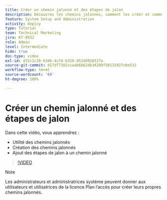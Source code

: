 ```yaml
---
title: Créer un chemin jalonné et des étapes de jalon
description: Découvrez les chemins jalonnés, comment les créer et comment ajouter des étapes de jalon.
feature: System Setup and Administration
activity: deploy
type: Tutorial
team: Technical Marketing
jira: KT-8932
role: Admin
level: Intermediate
hide: true
doc-type: video
exl-id: d33c1c28-63db-4c74-b310-951d091052fa
source-git-commit: d17df7162ccaab6b62db34209f50131927c0a532
workflow-type: tm+mt
source-wordcount: '69'
ht-degree: 100%

---
```


# Créer un chemin jalonné et des étapes de jalon

Dans cette vidéo, vous apprendrez :

* Utilité des chemins jalonnés
* Création des chemins jalonnés
* Ajout des étapes de jalon à un chemin jalonné

>[!VIDEO](https://video.tv.adobe.com/v/335204/?quality=12&learn=on&enablevpops)

>[!NOTE]
>
>Les administrateurs et administratrices système peuvent donner aux utilisateurs et utilisatrices de la licence Plan l’accès pour créer leurs propres chemins jalonnés.
